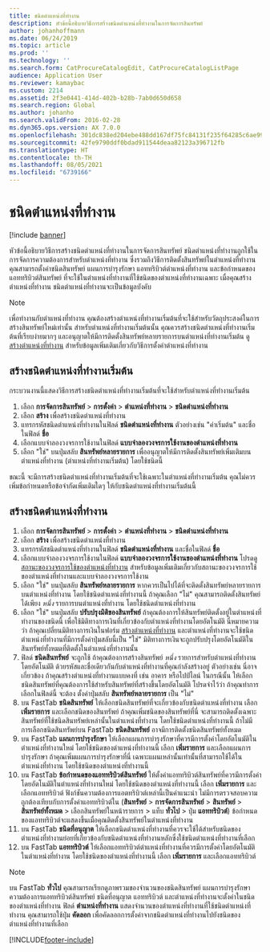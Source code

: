 ```yaml
---
title: ชนิดตำแหน่งที่ทำงาน
description: หัวข้อนี้อธิบายวิธีการสร้างชนิดตำแหน่งที่ทำงานในการจัดการสินทรัพย์
author: johanhoffmann
ms.date: 06/24/2019
ms.topic: article
ms.prod: ''
ms.technology: ''
ms.search.form: CatProcureCatalogEdit, CatProcureCatalogListPage
audience: Application User
ms.reviewer: kamaybac
ms.custom: 2214
ms.assetid: 2f3e0441-414d-402b-b28b-7ab0d650d658
ms.search.region: Global
ms.author: johanho
ms.search.validFrom: 2016-02-28
ms.dyn365.ops.version: AX 7.0.0
ms.openlocfilehash: 301dc838ed204ebe488dd167df75fc84131f235f64285c6ae99c62ee1188362c
ms.sourcegitcommit: 42fe9790ddf0bdad911544deaa82123a396712fb
ms.translationtype: HT
ms.contentlocale: th-TH
ms.lasthandoff: 08/05/2021
ms.locfileid: "6739166"
---
```

# <a name="functional-location-types"></a>ชนิดตำแหน่งที่ทำงาน

[!include [banner](../../includes/banner.md)]

 

หัวข้อนี้อธิบายวิธีการสร้างชนิดตำแหน่งที่ทำงานในการจัดการสินทรัพย์ ชนิดตำแหน่งที่ทำงานถูกใช้ในการจัดการความต้องการสำหรับตำแหน่งที่ทำงาน ซึ่งรวมถึงวิธีการติดตั้งสินทรัพย์ในตำแหน่งที่ทำงาน คุณสามารถตั้งค่าชนิดสินทรัพย์ แผนการบำรุงรักษา แอททริบิวต์ตำแหน่งที่ทำงาน และข้อกำหนดของแอททริบิวต์สินทรัพย์ ที่จะใช้ในตำแหน่งที่ทำงานที่ใช้ชนิดของตำแหน่งที่ทำงานเฉพาะ เมื่อคุณสร้างตำแหน่งที่ทำงาน ชนิดตำแหน่งที่ทำงานจะเป็นข้อมูลบังคับ

>[!NOTE] 
>เพื่อทำงานกับตำแหน่งที่ทำงาน คุณต้องสร้างตำแหน่งที่ทำงานเริ่มต้นที่จะใช้สำหรับวัตถุประสงค์ในการสร้างสินทรัพย์ใหม่เท่านั้น สำหรับตำแหน่งที่ทำงานเริ่มต้นนั้น คุณควรสร้างชนิดตำแหน่งที่ทำงานเริ่มต้นที่เรียบง่ายมากๆ และอนุญาตให้มีการติดตั้งสินทรัพย์หลายรายการบนตำแหน่งที่ทำงานเริ่มต้น ดู [สร้างตำแหน่งที่ทำงาน](../functional-locations/create-functional-locations.md) สำหรับข้อมูลเพิ่มเติมเกี่ยวกับวิธีการตั้งค่าตำแหน่งที่ทำงาน

## <a name="create-a-default-functional-location-type"></a>สร้างชนิดตำแหน่งที่ทำงานเริ่มต้น

กระบวนงานนี้แสดงวิธีการสร้างชนิดตำแหน่งที่ทำงานเริ่มต้นที่จะใช้สำหรับตำแหน่งที่ทำงานเริ่มต้น

1. เลือก **การจัดการสินทรัพย์** > **การตั้งค่า** > **ตำแหน่งที่ทำงาน** > **ชนิดตำแหน่งที่ทำงาน**
2. เลือก **สร้าง** เพื่อสร้างชนิดตำแหน่งที่ทำงาน
3. แทรกรหัสชนิดตำแหน่งที่ทำงานในฟิลด์ **ชนิดตำแหน่งที่ทำงาน** ตัวอย่างเช่น "ค่าเริ่มต้น" และชื่อในฟิลด์ **ชื่อ**
4. เลือกแบบจำลองวงจรการใช้งานในฟิลด์ **แบบจำลองวงจรการใช้งานของตำแหน่งที่ทำงาน**
5. เลือก "ใช่" บนปุ่มสลับ **สินทรัพย์หลายรายการ** เพื่ออนุญาตให้มีการติดตั้งสินทรัพย์เพิ่มเติมบนตำแหน่งที่ทำงาน (ตำแหน่งที่ทำงานเริ่มต้น) โดยใช้ชนิดนี้

ขณะนี้ จะมีการสร้างชนิดตำแหน่งที่ทำงานเริ่มต้นที่จะใช้เฉพาะในตำแหน่งที่ทำงานเริ่มต้น คุณไม่ควรเพิ่มข้อกำหนดหรือข้อจำกัดเพิ่มเติมใดๆ ให้กับชนิดตำแหน่งที่ทำงานเริ่มต้นนี้


## <a name="create-functional-location-types"></a>สร้างชนิดตำแหน่งที่ทำงาน

1. เลือก **การจัดการสินทรัพย์** > **การตั้งค่า** > **ตำแหน่งที่ทำงาน** > **ชนิดตำแหน่งที่ทำงาน**
2. เลือก **สร้าง** เพื่อสร้างชนิดตำแหน่งที่ทำงาน
3. แทรกรหัสชนิดตำแหน่งที่ทำงานในฟิลด์ **ชนิดตำแหน่งที่ทำงาน** และชื่อในฟิลด์ **ชื่อ**
4. เลือกแบบจำลองวงจรการใช้งานในฟิลด์ **แบบจำลองวงจรการใช้งานของตำแหน่งที่ทำงาน** โปรดดู [สถานะของวงจรการใช้ของตำแหน่งที่ทำงาน](../setup-for-functional-locations/functional-location-stages.md) สำหรับข้อมูลเพิ่มเติมเกี่ยวกับสถานะของวงจรการใช้ของตำแหน่งที่ทำงานและแบบจำลองวงจรการใช้งาน
5. เลือก "ใช่" บนปุ่มสลับ **สินทรัพย์หลายรายการ** หากควรเป็นไปได้ที่จะติดตั้งสินทรัพย์หลายรายการบนตำแหน่งที่ทำงาน โดยใช้ชนิดตำแหน่งที่ทำงานนี้ ถ้าคุณเลือก "ไม่" คุณสามารถติดตั้งสินทรัพย์ได้เพียง *หนึ่ง* รายการบนตำแหน่งที่ทำงาน โดยใช้ชนิดตำแหน่งที่ทำงาน
6. เลือก "ใช่" บนปุ่มสลับ **ปรับปรุงมิติของสินทรัพย์** ถ้าคุณต้องการให้สินทรัพย์ติดตั้งอยู่ในตำแหน่งที่ทำงานของชนิดนี้ เพื่อใช้มิติทางการเงินที่เกี่ยวข้องกับตำแหน่งที่ทำงานโดยอัตโนมัติ นี่หมายความว่า ถ้าคุณเปลี่ยนมิติทางการเงินในฟอร์ม [สร้างตำแหน่งที่ทำงาน](../functional-locations/create-functional-locations.md) และตำแหน่งที่ทำงานจะใช้ชนิดตำแหน่งที่ทำงานที่มีการตั้งค่าปุ่มสลับนี้เป็น "ใช่" มิติทางการเงินจะถูกปรับปรุงโดยอัตโนมัติในสินทรัพย์ทั้งหมดที่ติดตั้งในตำแหน่งที่ทำงานนั้น
7. ฟิลด์ **ชนิดสินทรัพย์** จะถูกใช้ ถ้าคุณต้องการสร้างสินทรัพย์ *หนึ่ง* รายการสำหรับตำแหน่งที่ทำงานโดยอัตโนมัติ ด้วยรหัสและชื่อเดียวกันกับตำแหน่งที่ทำงานที่คุณกำลังสร้างอยู่ ตัวอย่างเช่น นี่อาจเกี่ยวข้อง ถ้าคุณสร้างตำแหน่งที่ทำงานแบบคงที่ เช่น อาคาร หรือไปป์ไลน์ ในกรณีนั้น ให้เลือกชนิดสินทรัพย์ที่คุณต้องการใช้สำหรับสินทรัพย์ที่สร้างขึ้นโดยอัตโนมัติ โปรดจำไว้ว่า ถ้าคุณทำการเลือกในฟิลด์นี้ จะต้อง ตั้งค่าปุ่มสลับ **สินทรัพย์หลายรายการ** เป็น "ไม่"
8. บน FastTab **ชนิดสินทรัพย์** ให้เลือกชนิดสินทรัพย์ที่จะเกี่ยวข้องกับชนิดตำแหน่งที่ทำงาน เลือก **เพิ่มรายการ** และเลือกชนิดของสินทรัพย์ ถ้าคุณเพิ่มชนิดของสินทรัพย์ที่นี่ จะสามารถติดตั้งเฉพาะสินทรัพย์ที่ใช้ชนิดสินทรัพย์เหล่านั้นในตำแหน่งที่ทำงาน โดยใช้ชนิดตำแหน่งที่ทำงานนี้ ถ้าไม่มีการเลือกชนิดสินทรัพย์บน FastTab **ชนิดสินทรัพย์** อาจมีการติดตั้งชนิดสินทรัพย์ทั้งหมด
9. บน FastTab **แผนการบำรุงรักษา** ให้เลือกแผนการบำรุงรักษาที่ควรมีการตั้งค่าโดยอัตโนมัติในตำแหน่งที่ทำงานใหม่ โดยใช้ชนิดของตำแหน่งที่ทำงานนี้ เลือก **เพิ่มรายการ** และเลือกแผนการบำรุงรักษา ถ้าคุณเพิ่มแผนการบำรุงรักษาที่นี่ เฉพาะแผนเหล่านั้นเท่านั้นที่สามารถใช้ได้ในตำแหน่งที่ทำงาน โดยใช้ชนิดของตำแหน่งที่ทำงานนี้
10. บน FastTab **ข้อกำหนดของแอททริบิวต์สินทรัพย์** ให้ตั้งค่าแอททริบิวต์สินทรัพย์ที่ควรมีการตั้งค่าโดยอัตโนมัติในตำแหน่งที่ทำงานใหม่ โดยใช้ชนิดของตำแหน่งที่ทำงานนี้ เลือก **เพิ่มรายการ** และเลือกแอททริบิวต์ ฟังก์ชันความต้องการแอตทริบิวต์เหล่านี้เป็นคำแนะนำ ไม่มีการตรวจสอบความถูกต้องเทียบกับการตั้งค่าแอททริบิวต์ใน (**สินทรัพย์** > **การจัดการสินทรัพย์** > **สินทรัพย์** > **สินทรัพย์ทั้งหมด** > เลือกสินทรัพย์ในหน้ารายการ > แท็บ **ทั่วไป** > ปุ่ม **แอททริบิวต์**) ข้อกำหนดของแอททริบิวต์จะแสดงขึ้นเมื่อคุณติดตั้งสินทรัพย์ในตำแหน่งที่ทำงาน
11. บน FastTab **ชนิดที่อนุญาต** ให้เลือกชนิดตำแหน่งที่ทำงานที่ควรจะใช้ได้สำหรับชนิดของตำแหน่งที่ทำงานย่อยที่เกี่ยวข้องกับชนิดตำแหน่งที่ทำงานหลักซึ่งใช้ชนิดตำแหน่งที่ทำงานที่เลือก
12. บน FastTab **แอททริบิวต์** ให้เลือกแอททริบิวต์ตำแหน่งที่ทำงานที่ควรมีการตั้งค่าโดยอัตโนมัติในตำแหน่งที่ทำงาน โดยใช้ชนิดของตำแหน่งที่ทำงานนี้ เลือก **เพิ่มรายการ** และเลือกแอททริบิวต์


>[!NOTE] 
>บน FastTab **ทั่วไป** คุณสามารถเรียกดูภาพรวมของจำนวนของชนิดสินทรัพย์ แผนการบำรุงรักษา ความต้องการแอททริบิวต์สินทรัพย์ ชนิดที่อนุญาต แอททริบิวต์ และตำแหน่งที่ทำงานจะตั้งค่าในชนิดของตำแหน่งที่ทำงาน ฟิลด์ **ตำแหน่งที่ทำงาน** แสดงจำนวนของตำแหน่งที่ทำงานที่ใช้ชนิดตำแหน่งที่ทำงาน คุณสามารถใช้ปุ่ม **คัดลอก** เพื่อคัดลอกการตั้งค่าจากชนิดตำแหน่งที่ทำงานไปยังชนิดของตำแหน่งที่ทำงานที่เลือก


[!INCLUDE[footer-include](../../../includes/footer-banner.md)]